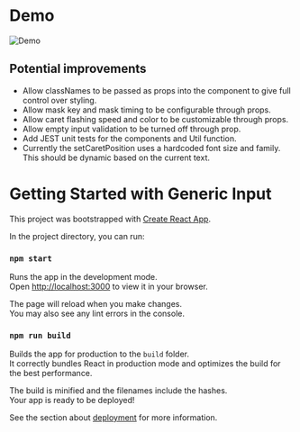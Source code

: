 # Demo

![Demo](http://g.recordit.co/Nc6mBmY58Z.gif)

## Potential improvements
- Allow classNames to be passed as props into the component to give full control over styling.
- Allow mask key and mask timing to be configurable through props.
- Allow caret flashing speed and color to be customizable through props.
- Allow empty input validation to be turned off through prop.
- Add JEST unit tests for the components and Util function.
- Currently the setCaretPosition uses a hardcoded font size and family. This should be dynamic based on the current text.

# Getting Started with Generic Input

This project was bootstrapped with [Create React App](https://github.com/facebook/create-react-app).

In the project directory, you can run:

### `npm start`

Runs the app in the development mode.\
Open [http://localhost:3000](http://localhost:3000) to view it in your browser.

The page will reload when you make changes.\
You may also see any lint errors in the console.

### `npm run build`

Builds the app for production to the `build` folder.\
It correctly bundles React in production mode and optimizes the build for the best performance.

The build is minified and the filenames include the hashes.\
Your app is ready to be deployed!

See the section about [deployment](https://facebook.github.io/create-react-app/docs/deployment) for more information.